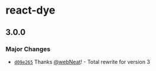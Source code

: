 # react-dye

## 3.0.0

### Major Changes

- [`d09e265`](https://github.com/webNeat/react-dye/commit/d09e265fcfde0af68c8c66b116c93890e0590c25) Thanks [@webNeat](https://github.com/webNeat)! - Total rewrite for version 3
